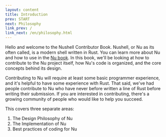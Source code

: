 ```yaml
---
layout: content
title: Introduction
prev: START
next: Philosophy
link_prev: /
link_next: /en/philosophy.html
---
```


Hello and welcome to the Nushell Contributor Book.  Nushell, or Nu as its often called, is a modern shell written in Rust. You can learn more about Nu and how to use in the [Nu book](https://book.nushell.sh).  In this book, we'll be looking at how to contribute to the Nu project itself, how Nu's code is organized, and the core concepts behind its design.

Contributing to Nu will require at least some basic programmer experience, and it's helpful to have some experience with Rust. That said, we've had people contribute to Nu who have never before written a line of Rust before writing their submission. If you are interested in contributing, there's a growing community of people who would like to help you succeed.

This covers three separate areas:

1. The Design Philosophy of Nu
1. The Implementation of Nu
1. Best practices of coding for Nu

